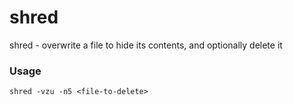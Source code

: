 # shred

shred - overwrite a file to hide its contents, and optionally delete it

### Usage

```shell
shred -vzu -n5 <file-to-delete>
```
